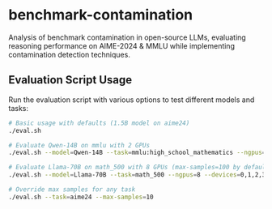 # benchmark-contamination
Analysis of benchmark contamination in open-source LLMs, evaluating reasoning performance on AIME-2024 &amp; MMLU while implementing contamination detection techniques.

## Evaluation Script Usage

Run the evaluation script with various options to test different models and tasks:

```bash
# Basic usage with defaults (1.5B model on aime24)
./eval.sh

# Evaluate Qwen-14B on mmlu with 2 GPUs
./eval.sh --model=Qwen-14B --task=mmlu:high_school_mathematics --ngpus=2 --devices=2,3

# Evaluate Llama-70B on math_500 with 8 GPUs (max-samples=100 by default for MMLU)
./eval.sh --model=Llama-70B --task=math_500 --ngpus=8 --devices=0,1,2,3,4,5,6,7

# Override max samples for any task
./eval.sh --task=aime24 --max-samples=10

